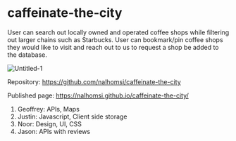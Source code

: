 # caffeinate-the-city

User can search out locally owned and operated coffee shops while filtering out larger chains such as Starbucks. User can bookmark/pin coffee shops they would like to visit and reach out to us to request a shop be added to the database. 

![Untitled-1](https://user-images.githubusercontent.com/80538653/123882242-5f842080-d914-11eb-81c1-c6db5b546277.jpg)

Repository: https://github.com/nalhomsi/caffeinate-the-city

Published page: https://nalhomsi.github.io/caffeinate-the-city/

1.	Geoffrey: APIs, Maps
2.	Justin: Javascript, Client side storage
3.	Noor: Design, UI, CSS
4.	Jason: APIs with reviews
